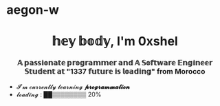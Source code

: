 # aegon-w

<h1 align="center">𝕙𝕖𝕪 𝕓𝕠𝕕𝕪, I'm 0xshel</h1>
<h3 align="center">𝔸 𝕡𝕒𝕤𝕤𝕚𝕠𝕟𝕒𝕥𝕖 𝕡𝕣𝕠𝕘𝕣𝕒𝕞𝕞𝕖𝕣 𝕒𝕟𝕕 𝔸 𝕊𝕠𝕗𝕥𝕨𝕒𝕣𝕖 𝔼𝕟𝕘𝕚𝕟𝕖𝕖𝕣 𝕊𝕥𝕦𝕕𝕖𝕟𝕥 𝕒𝕥 "1337 𝕗𝕦𝕥𝕦𝕣𝕖 𝕚𝕤 𝕝𝕠𝕒𝕕𝕚𝕟𝕘" from Morocco</h3>




- 𝓘’𝓶 𝓬𝓾𝓻𝓻𝓮𝓷𝓽𝓵𝔂 𝓵𝓮𝓪𝓻𝓷𝓲𝓷𝓰 **𝓹𝓻𝓸𝓰𝓻𝓪𝓶𝓶𝓪𝓽𝓲𝓸𝓷**
- 𝓵𝓸𝓪𝓭𝓲𝓷𝓰 : ██▒▒▒▒▒▒▒▒ 20%

